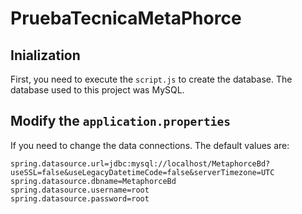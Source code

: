 # PruebaTecnicaMetaPhorce

## Inialization

First, you need to execute the `script.js` to create the database. The database used to this project was MySQL.

## Modify the `application.properties`

If you need to change the data connections. The default values are:

```
spring.datasource.url=jdbc:mysql://localhost/MetaphorceBd?useSSL=false&useLegacyDatetimeCode=false&serverTimezone=UTC
spring.datasource.dbname=MetaphorceBd
spring.datasource.username=root
spring.datasource.password=root

```
